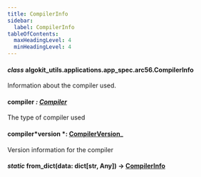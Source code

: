 ```yaml
---
title: CompilerInfo
sidebar:
  label: CompilerInfo
tableOfContents:
  maxHeadingLevel: 4
  minHeadingLevel: 4
---
```


#### _class_ algokit_utils.applications.app_spec.arc56.CompilerInfo

Information about the compiler used.

#### compiler _: [Compiler](Compiler.md#algokit_utils.applications.app_spec.arc56.Compiler)_

The type of compiler used

#### compiler*version *: [CompilerVersion](CompilerVersion.md#algokit_utils.applications.app_spec.arc56.CompilerVersion)\_

Version information for the compiler

#### _static_ from_dict(data: dict[str, Any]) → [CompilerInfo](#algokit_utils.applications.app_spec.arc56.CompilerInfo)

